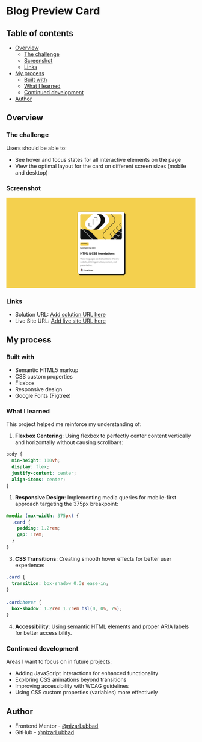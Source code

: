 # Blog Preview Card

## Table of contents

- [Overview](#overview)
  - [The challenge](#the-challenge)
  - [Screenshot](#screenshot)
  - [Links](#links)
- [My process](#my-process)
  - [Built with](#built-with)
  - [What I learned](#what-i-learned)
  - [Continued development](#continued-development)
- [Author](#author)

## Overview

### The challenge

Users should be able to:

- See hover and focus states for all interactive elements on the page
- View the optimal layout for the card on different screen sizes (mobile and desktop)

### Screenshot

![Desktop View](./assets/screenshots/desktop-view.png)

<!-- ![Mobile View](./assets/screenshots/mobile-view.png) -->

### Links

- Solution URL: [Add solution URL here](https://your-solution-url.com)
- Live Site URL: [Add live site URL here](https://your-live-site-url.com)

## My process

### Built with

- Semantic HTML5 markup
- CSS custom properties
- Flexbox
- Responsive design
- Google Fonts (Figtree)

### What I learned

This project helped me reinforce my understanding of:

1. **Flexbox Centering**: Using flexbox to perfectly center content vertically and horizontally without causing scrollbars:

```css
body {
  min-height: 100vh;
  display: flex;
  justify-content: center;
  align-items: center;
}
```

1. **Responsive Design**: Implementing media queries for mobile-first approach targeting the 375px breakpoint:

```css
@media (max-width: 375px) {
  .card {
    padding: 1.2rem;
    gap: 1rem;
  }
}
```

3. **CSS Transitions**: Creating smooth hover effects for better user experience:

```css
.card {
  transition: box-shadow 0.3s ease-in;
}

.card:hover {
  box-shadow: 1.2rem 1.2rem hsl(0, 0%, 7%);
}
```

4. **Accessibility**: Using semantic HTML elements and proper ARIA labels for better accessibility.

### Continued development

Areas I want to focus on in future projects:

<!-- - Implementing CSS Grid for more complex layouts -->

- Adding JavaScript interactions for enhanced functionality
- Exploring CSS animations beyond transitions
- Improving accessibility with WCAG guidelines
- Using CSS custom properties (variables) more effectively

## Author

- Frontend Mentor - [@nizarLubbad](https://www.frontendmentor.io/profile/nizarLubbad)
- GitHub - [@nizarLubbad](https://github.com/nizarLubbad)
